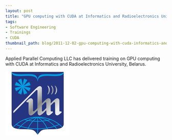 ```yaml
---
layout: post
title: "GPU computing with CUDA at Informatics and Radioelectronics University"
tags:
- Software Engineering
- Trainings
- CUDA
thumbnail_path: blog/2011-12-02-gpu-computing-with-cuda-informatics-and-radioelectronics-university-minsk-belarus/university_logo.jpg
---
```


Applied Parallel Computing LLC has delivered training on GPU computing with CUDA at Informatics and Radioelectronics University, Belarus.

![alt text](\assets\img\blog\2011-12-02-gpu-computing-with-cuda-informatics-and-radioelectronics-university-minsk-belarus\university_logo.jpg "Logo Title Text 1")

